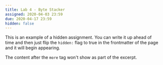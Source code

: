 ```yaml
---
title: Lab 4 - Byte Stacker
assigned: 2020-04-03 23:59
due: 2020-04-17 23:59
hidden: false
---
```

This is an example of a hidden assignment. You can write it up ahead of time and then just flip the `hidden:` flag to true in the frontmatter of the page and it will begin appearing.

<!--more-->

The content after the `more` tag won't show as part of the excerpt.
